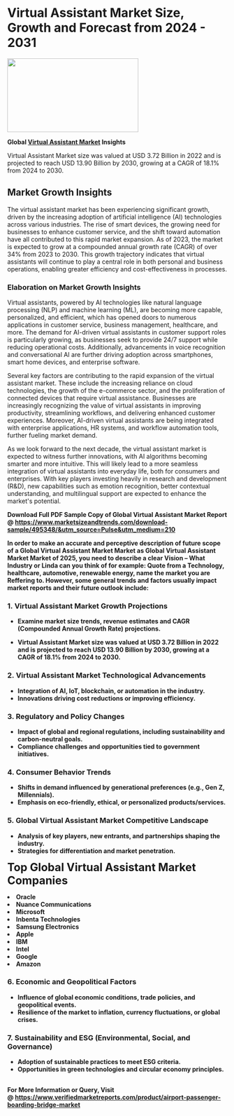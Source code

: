 <H1>Virtual Assistant Market Size, Growth and Forecast from 2024 - 2031</H1><img class="aligncenter size-medium wp-image-584254" src="https://thirdeyenews.in/wp-content/uploads/2024/09/Global-Market-Research-300x168.jpeg" alt="" width="300" height="168" /><p><strong>Global&nbsp;<a href="https://www.marketsizeandtrends.com/download-sample/495348/&amp;utm_source=Pulse&amp;utm_medium=210">Virtual Assistant Market</a> Insights</strong></p><p>Virtual Assistant Market size was valued at USD 3.72 Billion in 2022 and is projected to reach USD 13.90 Billion by 2030, growing at a CAGR of 18.1% from 2024 to 2030.</p><p><h2>Market Growth Insights</h2> <p>The virtual assistant market has been experiencing significant growth, driven by the increasing adoption of artificial intelligence (AI) technologies across various industries. The rise of smart devices, the growing need for businesses to enhance customer service, and the shift toward automation have all contributed to this rapid market expansion. As of 2023, the market is expected to grow at a compounded annual growth rate (CAGR) of over 34% from 2023 to 2030. This growth trajectory indicates that virtual assistants will continue to play a central role in both personal and business operations, enabling greater efficiency and cost-effectiveness in processes.</p> <p><strong></strong></p> <h3>Elaboration on Market Growth Insights</h3> <p>Virtual assistants, powered by AI technologies like natural language processing (NLP) and machine learning (ML), are becoming more capable, personalized, and efficient, which has opened doors to numerous applications in customer service, business management, healthcare, and more. The demand for AI-driven virtual assistants in customer support roles is particularly growing, as businesses seek to provide 24/7 support while reducing operational costs. Additionally, advancements in voice recognition and conversational AI are further driving adoption across smartphones, smart home devices, and enterprise software.</p> <p>Several key factors are contributing to the rapid expansion of the virtual assistant market. These include the increasing reliance on cloud technologies, the growth of the e-commerce sector, and the proliferation of connected devices that require virtual assistance. Businesses are increasingly recognizing the value of virtual assistants in improving productivity, streamlining workflows, and delivering enhanced customer experiences. Moreover, AI-driven virtual assistants are being integrated with enterprise applications, HR systems, and workflow automation tools, further fueling market demand.</p> <p>As we look forward to the next decade, the virtual assistant market is expected to witness further innovations, with AI algorithms becoming smarter and more intuitive. This will likely lead to a more seamless integration of virtual assistants into everyday life, both for consumers and enterprises. With key players investing heavily in research and development (R&D), new capabilities such as emotion recognition, better contextual understanding, and multilingual support are expected to enhance the market's potential.</p> <p><strong></p><p><span class=""><strong>Download Full PDF Sample Copy of Global Virtual Assistant Market Report</strong> @ <a href="https://www.marketsizeandtrends.com/download-sample/495348/&amp;utm_source=Pulse&amp;utm_medium=210" target="_blank">https://www.marketsizeandtrends.com/download-sample/495348/&amp;utm_source=Pulse&amp;utm_medium=210</a></span></p><p>In order to make an accurate and perceptive description of future scope of a Global&nbsp;Virtual Assistant Market Market as Global&nbsp;Virtual Assistant Market Market of 2025, you need to describe a clear Vision &ndash; What Industry or Linda can you think of for example: Quote from a Technology, healthcare, automotive, renewable energy, name the market you are Reffering to. However, some general trends and factors usually impact market reports and their future outlook include:</p><h3>1.&nbsp;<strong>Virtual Assistant Market Growth Projections</strong></h3><ul><li>Examine market size trends, revenue estimates and CAGR (Compounded Annual Growth Rate) projections.</li><li><p>Virtual Assistant Market size was valued at USD 3.72 Billion in 2022 and is projected to reach USD 13.90 Billion by 2030, growing at a CAGR of 18.1% from 2024 to 2030.</p></li></ul><h3>2.&nbsp;<strong>Virtual Assistant Market Technological Advancements</strong></h3><ul><li>Integration of AI, IoT, blockchain, or automation in the industry.</li><li>Innovations driving cost reductions or improving efficiency.</li></ul><h3>3.&nbsp;<strong>Regulatory and Policy Changes</strong></h3><ul><li>Impact of global and regional regulations, including sustainability and carbon-neutral goals.</li><li>Compliance challenges and opportunities tied to government initiatives.</li></ul><h3>4.&nbsp;<strong>Consumer Behavior Trends</strong></h3><ul><li>Shifts in demand influenced by generational preferences (e.g., Gen Z, Millennials).</li><li>Emphasis on eco-friendly, ethical, or personalized products/services.</li></ul><h3>5.&nbsp;<strong>Global Virtual Assistant Market Competitive Landscape</strong></h3><ul><li>Analysis of key players, new entrants, and partnerships shaping the industry.</li><li>Strategies for differentiation and market penetration.</li></ul><p data-pm-slice="1 1 []"><span style="color: inherit; font-family: inherit; font-size: 25px;">Top Global Virtual Assistant Market Companies</span></p><div class="" data-test-id=""><p><li>Oracle</li><li> Nuance Communications</li><li> Microsoft</li><li> Inbenta Technologies</li><li> Samsung Electronics</li><li> Apple</li><li> IBM</li><li> Intel</li><li> Google</li><li> Amazon</li></p></div><h3>6.&nbsp;<strong>Economic and Geopolitical Factors</strong></h3><ul><li>Influence of global economic conditions, trade policies, and geopolitical events.</li><li>Resilience of the market to inflation, currency fluctuations, or global crises.</li></ul><h3>7.&nbsp;<strong>Sustainability and ESG (Environmental, Social, and Governance)</strong></h3><ul><li>Adoption of sustainable practices to meet ESG criteria.</li><li>Opportunities in green technologies and circular economy principles.</li></ul><h2><strong style="font-size: 14px;">For More Information or Query, Visit @&nbsp;</strong><a style="background-color: #ffffff; font-size: 14px;" href="https://www.marketsizeandtrends.com/report/virtual-assistant-market/" target="_blank">https://www.verifiedmarketreports.com/product/airport-passenger-boarding-bridge-market</a></h2>
